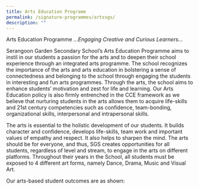 ```yaml
---
title: Arts Education Programe
permalink: /signature-programmes/artssgs/
description: ""
---
```

Arts Education Programme
_…Engaging Creative and Curious Learners…_

Serangoon Garden Secondary School’s Arts Education Programme aims to instil in our students a passion for the arts and to deepen their school experience through an integrated arts programme. The school recognizes the importance of the arts and arts education in bolstering a sense of connectedness and belonging to the school through engaging the students in interesting and fun arts programmes. Through the arts, the school aims to enhance students’ motivation and zest for life and learning. Our Arts Education policy is also firmly entrenched in the CCE framework as we believe that nurturing students in the arts allows them to acquire life-skills and 21st century competencies such as confidence, team-bonding, organizational skills, interpersonal and intrapersonal skills.

The arts is essential to the holistic development of our students. It builds character and confidence, develops life-skills, team work and important values of empathy and respect. It also helps to sharpen the mind. The arts should be for everyone, and thus, SGS creates opportunities for all students, regardless of level and stream, to engage in the arts on different platforms. Throughout their years in the School, all students must be exposed to 4 different art forms, namely Dance, Drama, Music and Visual Art.

Our arts-based student outcomes are as shown: